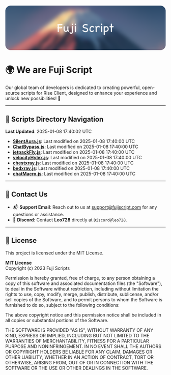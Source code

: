 ![Banner](.github/b.webp)

# 🌍 **We are Fuji Script**

Our global team of developers is dedicated to creating powerful, open-source scripts for Rise Client, designed to enhance your experience and unlock new possibilities! 🌟

---
<!-- SCRIPTS_NAVIGATION_START -->
## 📂 **Scripts Directory Navigation**

**Last Updated**: 2025-01-08 17:40:02 UTC

- **[SilentAura.js](scripts/SilentAura.js)**: Last modified on 2025-01-08 17:40:00 UTC
- **[ChatBypass.js](scripts/ChatBypass.js)**: Last modified on 2025-01-08 17:40:00 UTC
- **[jetpackFly.js](scripts/jetpackFly.js)**: Last modified on 2025-01-08 17:40:00 UTC
- **[velocityHylex.js](scripts/velocityHylex.js)**: Last modified on 2025-01-08 17:40:00 UTC
- **[chestxray.js](scripts/chestxray.js)**: Last modified on 2025-01-08 17:40:00 UTC
- **[bedxray.js](scripts/bedxray.js)**: Last modified on 2025-01-08 17:40:00 UTC
- **[chatMacro.js](scripts/chatMacro.js)**: Last modified on 2025-01-08 17:40:00 UTC

<!-- SCRIPTS_NAVIGATION_END -->

---

## 💬 **Contact Us**  
- 📬 **Support Email**: Reach out to us at [support@fujiscript.com](mailto:support@fujiscript.com) for any questions or assistance.  
- 💬 **Discord**: Contact **Leo728** directly at `Discord@leo728`.

---

## 📜 **License**

This project is licensed under the MIT License.  

**MIT License**  
Copyright (c) 2023 Fuji Scripts  

Permission is hereby granted, free of charge, to any person obtaining a copy of this software and associated documentation files (the "Software"), to deal in the Software without restriction, including without limitation the rights to use, copy, modify, merge, publish, distribute, sublicense, and/or sell copies of the Software, and to permit persons to whom the Software is furnished to do so, subject to the following conditions:  

The above copyright notice and this permission notice shall be included in all copies or substantial portions of the Software.  

THE SOFTWARE IS PROVIDED "AS IS", WITHOUT WARRANTY OF ANY KIND, EXPRESS OR IMPLIED, INCLUDING BUT NOT LIMITED TO THE WARRANTIES OF MERCHANTABILITY, FITNESS FOR A PARTICULAR PURPOSE AND NONINFRINGEMENT. IN NO EVENT SHALL THE AUTHORS OR COPYRIGHT HOLDERS BE LIABLE FOR ANY CLAIM, DAMAGES OR OTHER LIABILITY, WHETHER IN AN ACTION OF CONTRACT, TORT OR OTHERWISE, ARISING FROM, OUT OF OR IN CONNECTION WITH THE SOFTWARE OR THE USE OR OTHER DEALINGS IN THE SOFTWARE.  
